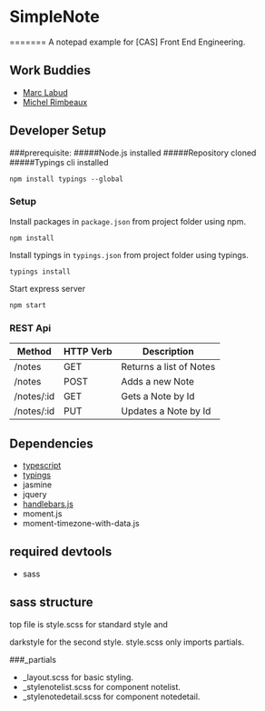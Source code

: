 # SimpleNote
=======
A notepad example for [CAS] Front End Engineering.

## Work Buddies
* [Marc Labud](https://github.com/marclabud)
* [Michel Rimbeaux](https://github.com/mrimbeau)

## Developer Setup

###prerequisite:
#####Node.js installed
#####Repository cloned
#####Typings cli installed

    npm install typings --global

### Setup
Install packages in `package.json`  from project folder using npm.

    npm install

Install typings in `typings.json`  from project folder using typings.

    typings install

Start express server
    
    npm start
    
### REST Api

| Method        | HTTP Verb		| Description  |
| ------------- |---------------| -------------|
| /notes     	| GET 			| Returns a list of Notes |
| /notes      	| POST      	| Adds a new Note |
| /notes/:id 	| GET      		| Gets a Note by Id |
| /notes/:id 	| PUT      		| Updates a Note by Id |

## Dependencies

* [typescript](https://github.com/microsoft/typescript.git)
* [typings](https://github.com/typings/typings.git)
* jasmine
* jquery
* [handlebars.js](https://github.com/wycats/handlebars.js/)
* moment.js
* moment-timezone-with-data.js

## required devtools
* sass

## sass structure
top file is style.scss for standard style and

darkstyle for the second style.
style.scss only imports partials.

###_partials
* _layout.scss for basic styling.
* _stylenotelist.scss for component notelist.
* _stylenotedetail.scss for component notedetail.


